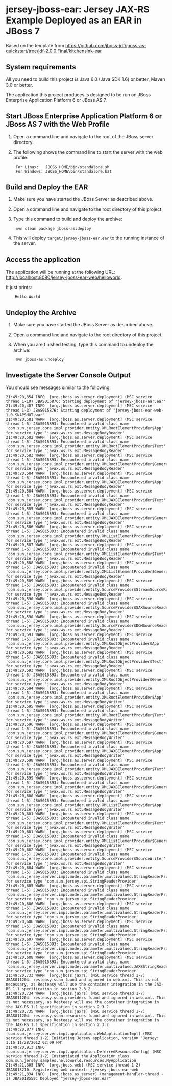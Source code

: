 jersey-jboss-ear: Jersey JAX-RS Example Deployed as an EAR in JBoss 7
=====================================================================

Based on the template from https://github.com/jboss-jdf/jboss-as-quickstart/tree/jdf-2.0.0.Final/kitchensink-ear

System requirements
-------------------

All you need to build this project is Java 6.0 (Java SDK 1.6) or better, Maven 3.0 or better.

The application this project produces is designed to be run on JBoss Enterprise Application Platform 6 or JBoss AS 7.


Start JBoss Enterprise Application Platform 6 or JBoss AS 7 with the Web Profile
-------------------------

1. Open a command line and navigate to the root of the JBoss server directory.
2. The following shows the command line to start the server with the web profile:

        For Linux:   JBOSS_HOME/bin/standalone.sh
        For Windows: JBOSS_HOME\bin\standalone.bat


Build and Deploy the EAR
-------------------------

1. Make sure you have started the JBoss Server as described above.
2. Open a command line and navigate to the root directory of this project.
3. Type this command to build and deploy the archive:

        mvn clean package jboss-as:deploy

4. This will deploy `target/jersey-jboss-ear.ear` to the running instance of the server.


Access the application
---------------------

The application will be running at the following URL: <http://localhost:8080/jersey-jboss-ear-web/helloworld>.

It just prints:

        Hello World


Undeploy the Archive
--------------------

1. Make sure you have started the JBoss Server as described above.
2. Open a command line and navigate to the root directory of this project.
3. When you are finished testing, type this command to undeploy the archive:

        mvn jboss-as:undeploy


Investigate the Server Console Output
---------------------
You should see messages similar to the following:

    21:49:20,354 INFO  [org.jboss.as.server.deployment] (MSC service thread 1-10) JBAS015876: Starting deployment of "jersey-jboss-ear.ear"
    21:49:20,407 INFO  [org.jboss.as.server.deployment] (MSC service thread 1-3) JBAS015876: Starting deployment of "jersey-jboss-ear-web-1.0-SNAPSHOT.war"
    21:49:20,581 WARN  [org.jboss.as.server.deployment] (MSC service thread 1-5) JBAS015893: Encountered invalid class name 'com.sun.jersey.core.impl.provider.entity.XMLRootElementProvider$App' for service type 'javax.ws.rs.ext.MessageBodyReader'
    21:49:20,582 WARN  [org.jboss.as.server.deployment] (MSC service thread 1-5) JBAS015893: Encountered invalid class name 'com.sun.jersey.core.impl.provider.entity.XMLRootElementProvider$Text' for service type 'javax.ws.rs.ext.MessageBodyReader'
    21:49:20,583 WARN  [org.jboss.as.server.deployment] (MSC service thread 1-5) JBAS015893: Encountered invalid class name 'com.sun.jersey.core.impl.provider.entity.XMLRootElementProvider$General' for service type 'javax.ws.rs.ext.MessageBodyReader'
    21:49:20,584 WARN  [org.jboss.as.server.deployment] (MSC service thread 1-5) JBAS015893: Encountered invalid class name 'com.sun.jersey.core.impl.provider.entity.XMLJAXBElementProvider$App' for service type 'javax.ws.rs.ext.MessageBodyReader'
    21:49:20,584 WARN  [org.jboss.as.server.deployment] (MSC service thread 1-5) JBAS015893: Encountered invalid class name 'com.sun.jersey.core.impl.provider.entity.XMLJAXBElementProvider$Text' for service type 'javax.ws.rs.ext.MessageBodyReader'
    21:49:20,585 WARN  [org.jboss.as.server.deployment] (MSC service thread 1-5) JBAS015893: Encountered invalid class name 'com.sun.jersey.core.impl.provider.entity.XMLJAXBElementProvider$General' for service type 'javax.ws.rs.ext.MessageBodyReader'
    21:49:20,586 WARN  [org.jboss.as.server.deployment] (MSC service thread 1-5) JBAS015893: Encountered invalid class name 'com.sun.jersey.core.impl.provider.entity.XMLListElementProvider$App' for service type 'javax.ws.rs.ext.MessageBodyReader'
    21:49:20,587 WARN  [org.jboss.as.server.deployment] (MSC service thread 1-5) JBAS015893: Encountered invalid class name 'com.sun.jersey.core.impl.provider.entity.XMLListElementProvider$Text' for service type 'javax.ws.rs.ext.MessageBodyReader'
    21:49:20,588 WARN  [org.jboss.as.server.deployment] (MSC service thread 1-5) JBAS015893: Encountered invalid class name 'com.sun.jersey.core.impl.provider.entity.XMLListElementProvider$General' for service type 'javax.ws.rs.ext.MessageBodyReader'
    21:49:20,589 WARN  [org.jboss.as.server.deployment] (MSC service thread 1-5) JBAS015893: Encountered invalid class name 'com.sun.jersey.core.impl.provider.entity.SourceProvider$StreamSourceReader' for service type 'javax.ws.rs.ext.MessageBodyReader'
    21:49:20,590 WARN  [org.jboss.as.server.deployment] (MSC service thread 1-5) JBAS015893: Encountered invalid class name 'com.sun.jersey.core.impl.provider.entity.SourceProvider$SAXSourceReader' for service type 'javax.ws.rs.ext.MessageBodyReader'
    21:49:20,590 WARN  [org.jboss.as.server.deployment] (MSC service thread 1-5) JBAS015893: Encountered invalid class name 'com.sun.jersey.core.impl.provider.entity.SourceProvider$DOMSourceReader' for service type 'javax.ws.rs.ext.MessageBodyReader'
    21:49:20,591 WARN  [org.jboss.as.server.deployment] (MSC service thread 1-5) JBAS015893: Encountered invalid class name 'com.sun.jersey.core.impl.provider.entity.XMLRootObjectProvider$App' for service type 'javax.ws.rs.ext.MessageBodyReader'
    21:49:20,592 WARN  [org.jboss.as.server.deployment] (MSC service thread 1-5) JBAS015893: Encountered invalid class name 'com.sun.jersey.core.impl.provider.entity.XMLRootObjectProvider$Text' for service type 'javax.ws.rs.ext.MessageBodyReader'
    21:49:20,593 WARN  [org.jboss.as.server.deployment] (MSC service thread 1-5) JBAS015893: Encountered invalid class name 'com.sun.jersey.core.impl.provider.entity.XMLRootObjectProvider$General' for service type 'javax.ws.rs.ext.MessageBodyReader'
    21:49:20,594 WARN  [org.jboss.as.server.deployment] (MSC service thread 1-5) JBAS015893: Encountered invalid class name 'com.sun.jersey.core.impl.provider.entity.XMLRootElementProvider$App' for service type 'javax.ws.rs.ext.MessageBodyWriter'
    21:49:20,595 WARN  [org.jboss.as.server.deployment] (MSC service thread 1-5) JBAS015893: Encountered invalid class name 'com.sun.jersey.core.impl.provider.entity.XMLRootElementProvider$Text' for service type 'javax.ws.rs.ext.MessageBodyWriter'
    21:49:20,596 WARN  [org.jboss.as.server.deployment] (MSC service thread 1-5) JBAS015893: Encountered invalid class name 'com.sun.jersey.core.impl.provider.entity.XMLRootElementProvider$General' for service type 'javax.ws.rs.ext.MessageBodyWriter'
    21:49:20,597 WARN  [org.jboss.as.server.deployment] (MSC service thread 1-5) JBAS015893: Encountered invalid class name 'com.sun.jersey.core.impl.provider.entity.XMLJAXBElementProvider$App' for service type 'javax.ws.rs.ext.MessageBodyWriter'
    21:49:20,598 WARN  [org.jboss.as.server.deployment] (MSC service thread 1-5) JBAS015893: Encountered invalid class name 'com.sun.jersey.core.impl.provider.entity.XMLJAXBElementProvider$Text' for service type 'javax.ws.rs.ext.MessageBodyWriter'
    21:49:20,599 WARN  [org.jboss.as.server.deployment] (MSC service thread 1-5) JBAS015893: Encountered invalid class name 'com.sun.jersey.core.impl.provider.entity.XMLJAXBElementProvider$General' for service type 'javax.ws.rs.ext.MessageBodyWriter'
    21:49:20,600 WARN  [org.jboss.as.server.deployment] (MSC service thread 1-5) JBAS015893: Encountered invalid class name 'com.sun.jersey.core.impl.provider.entity.XMLListElementProvider$App' for service type 'javax.ws.rs.ext.MessageBodyWriter'
    21:49:20,601 WARN  [org.jboss.as.server.deployment] (MSC service thread 1-5) JBAS015893: Encountered invalid class name 'com.sun.jersey.core.impl.provider.entity.XMLListElementProvider$Text' for service type 'javax.ws.rs.ext.MessageBodyWriter'
    21:49:20,601 WARN  [org.jboss.as.server.deployment] (MSC service thread 1-5) JBAS015893: Encountered invalid class name 'com.sun.jersey.core.impl.provider.entity.XMLListElementProvider$General' for service type 'javax.ws.rs.ext.MessageBodyWriter'
    21:49:20,602 WARN  [org.jboss.as.server.deployment] (MSC service thread 1-5) JBAS015893: Encountered invalid class name 'com.sun.jersey.core.impl.provider.entity.SourceProvider$SourceWriter' for service type 'javax.ws.rs.ext.MessageBodyWriter'
    21:49:20,604 WARN  [org.jboss.as.server.deployment] (MSC service thread 1-5) JBAS015893: Encountered invalid class name 'com.sun.jersey.server.impl.model.parameter.multivalued.StringReaderProviders$TypeFromStringEnum' for service type 'com.sun.jersey.spi.StringReaderProvider'
    21:49:20,605 WARN  [org.jboss.as.server.deployment] (MSC service thread 1-5) JBAS015893: Encountered invalid class name 'com.sun.jersey.server.impl.model.parameter.multivalued.StringReaderProviders$TypeValueOf' for service type 'com.sun.jersey.spi.StringReaderProvider'
    21:49:20,606 WARN  [org.jboss.as.server.deployment] (MSC service thread 1-5) JBAS015893: Encountered invalid class name 'com.sun.jersey.server.impl.model.parameter.multivalued.StringReaderProviders$TypeFromString' for service type 'com.sun.jersey.spi.StringReaderProvider'
    21:49:20,606 WARN  [org.jboss.as.server.deployment] (MSC service thread 1-5) JBAS015893: Encountered invalid class name 'com.sun.jersey.server.impl.model.parameter.multivalued.StringReaderProviders$StringConstructor' for service type 'com.sun.jersey.spi.StringReaderProvider'
    21:49:20,607 WARN  [org.jboss.as.server.deployment] (MSC service thread 1-5) JBAS015893: Encountered invalid class name 'com.sun.jersey.server.impl.model.parameter.multivalued.StringReaderProviders$DateProvider' for service type 'com.sun.jersey.spi.StringReaderProvider'
    21:49:20,608 WARN  [org.jboss.as.server.deployment] (MSC service thread 1-5) JBAS015893: Encountered invalid class name 'com.sun.jersey.server.impl.model.parameter.multivalued.JAXBStringReaderProviders$RootElementProvider' for service type 'com.sun.jersey.spi.StringReaderProvider'
    21:49:20,733 WARN  [org.jboss.jaxrs] (MSC service thread 1-7) JBAS011204: resteasy.scan found and ignored in web.xml. This is not necessary, as Resteasy will use the container integration in the JAX-RS 1.1 specification in section 2.3.2
    21:49:20,734 WARN  [org.jboss.jaxrs] (MSC service thread 1-7) JBAS011204: resteasy.scan.providers found and ignored in web.xml. This is not necessary, as Resteasy will use the container integration in the JAX-RS 1.1 specification in section 2.3.2
    21:49:20,735 WARN  [org.jboss.jaxrs] (MSC service thread 1-7) JBAS011204: resteasy.scan.resources found and ignored in web.xml. This is not necessary, as Resteasy will use the container integration in the JAX-RS 1.1 specification in section 2.3.2
    21:49:20,877 INFO  [com.sun.jersey.server.impl.application.WebApplicationImpl] (MSC service thread 1-2) Initiating Jersey application, version 'Jersey: 1.16 11/28/2012 02:09 PM'
    21:49:20,913 INFO  [com.sun.jersey.server.impl.application.DeferredResourceConfig] (MSC service thread 1-2) Instantiated the Application class com.sun.jersey.samples.helloworld.resources.MyApplication
    21:49:21,305 INFO  [org.jboss.web] (MSC service thread 1-2) JBAS018210: Registering web context: /jersey-jboss-ear-web
    21:49:21,334 INFO  [org.jboss.as.server] (management-handler-thread - 1) JBAS018559: Deployed "jersey-jboss-ear.ear"

